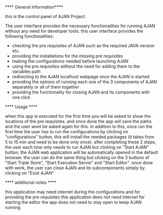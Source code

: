 **** General Information****

this is the control panel of AJAN Project. 

The user interface provides the necessary functionalities for running AJAN without any need for developer tools.
this user interface provides the following functionalities:
- checking the pre requisites of AJAN such as the required JAVA version etc.
- providing the installations for the missing pre requisites
- making the configurations needed before launching AJAN
- using the pre requisites without the need for adding them to the variables path
- redirecting to the AJAN localhost webpage once the AJAN is started 
- providing the options of running each one of the 3 components of AJAN separately or all of them together
- providing the functionality for closing AJAN and its components with one click


**** Usage ****
                   
when this app  is executed for the first time you will be asked to show the locations of the pre requisites. 
and once done the app will save the paths and the user wont be asked again for this.
in addition to this, once run the first time the user has to run the configurations by clicking on "configurations" button,
this will install the needed packages (it takes from 5 to 15 min and need to be done only once).
after completing these 2 steps, the user each time only needs to run AJAN but clicking on "Start AJAN" button,
the AJAN web application will be automatically opened in the default browser.
the user can do the same thing but clicking on the 3 buttons of "Start Triple Store", "Start Execution Servie" and "Start Editor". 
once done with work, the user can close AJAN and its subcomponents simply by clicking on "Exist AJAN" 


**** additional notes ****
                             
this application may need internet during the configurations and for providing the pre requisites 
this application does not need internet for starting the editor
the app does not need to stay open to keep AJAN running